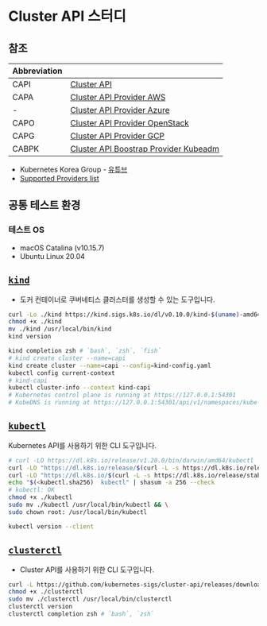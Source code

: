 # Cluster API 스터디

## 참조

| Abbreviation |                                                                                                                                               |
| ------------ | --------------------------------------------------------------------------------------------------------------------------------------------- |
| CAPI         | [Cluster API](https://github.com/kubernetes-sigs/cluster-api)                                                                                 |
| CAPA         | [Cluster API Provider AWS](https://github.com/kubernetes-sigs/cluster-api-provider-aws)                                                       |
| -            | [Cluster API Provider Azure](https://github.com/kubernetes-sigs/cluster-api-provider-azure)                                                   |
| CAPO         | [Cluster API Provider OpenStack](https://github.com/kubernetes-sigs/cluster-api-provider-openstack)                                           |
| CAPG         | [Cluster API Provider GCP](https://github.com/kubernetes-sigs/cluster-api-provider-gcp)                                                       |
| CABPK        | [Cluster API Boostrap Provider Kubeadm](https://github.com/kubernetes-sigs/cluster-api/blob/v0.3.14/docs/book/src/tasks/kubeadm-bootstrap.md) |

- Kubernetes Korea Group - [유튜브](https://www.youtube.com/channel/UC1BCaPrwl7KK4KkQVaNK3Dg)
- [Supported Providers list](https://cluster-api.sigs.k8s.io/reference/providers.html)

## 공통 테스트 환경

### 테스트 OS

- macOS Catalina (v10.15.7)
- Ubuntu Linux 20.04

## [`kind`](https://kind.sigs.k8s.io/docs/user/quick-start/)

- 도커 컨테이너로 쿠버네티스 클러스터를 생성할 수 있는 도구입니다.

```bash
curl -Lo ./kind https://kind.sigs.k8s.io/dl/v0.10.0/kind-$(uname)-amd64
chmod +x ./kind
mv ./kind /usr/local/bin/kind
kind version
```

```bash
kind completion zsh # `bash`, `zsh`, `fish`
# kind create cluster --name=capi
kind create cluster --name=capi --config=kind-config.yaml
kubectl config current-context
# kind-capi
kubectl cluster-info --context kind-capi
# Kubernetes control plane is running at https://127.0.0.1:54301
# KubeDNS is running at https://127.0.0.1:54301/api/v1/namespaces/kube-system/services/kube-dns:dns/proxy
```

## [`kubectl`](https://kubernetes.io/docs/tasks/tools/install-kubectl/)

Kubernetes API를 사용하기 위한 CLI 도구입니다.

```bash
# curl -LO https://dl.k8s.io/release/v1.20.0/bin/darwin/amd64/kubectl
curl -LO "https://dl.k8s.io/release/$(curl -L -s https://dl.k8s.io/release/stable.txt)/bin/darwin/amd64/kubectl"
curl -LO "https://dl.k8s.io/$(curl -L -s https://dl.k8s.io/release/stable.txt)/bin/darwin/amd64/kubectl.sha256"
echo "$(<kubectl.sha256)  kubectl" | shasum -a 256 --check
# kubectl: OK
chmod +x ./kubectl
sudo mv ./kubectl /usr/local/bin/kubectl && \
sudo chown root: /usr/local/bin/kubectl

kubectl version --client
```

## [`clusterctl`](https://cluster-api.sigs.k8s.io/user/quick-start.html)

- Cluster API를 사용하기 위한 CLI 도구입니다.

```bash
curl -L https://github.com/kubernetes-sigs/cluster-api/releases/download/v0.3.14/clusterctl-$(uname)-amd64 -o clusterctl
chmod +x ./clusterctl
sudo mv ./clusterctl /usr/local/bin/clusterctl
clusterctl version
clusterctl completion zsh # `bash`, `zsh`
```
